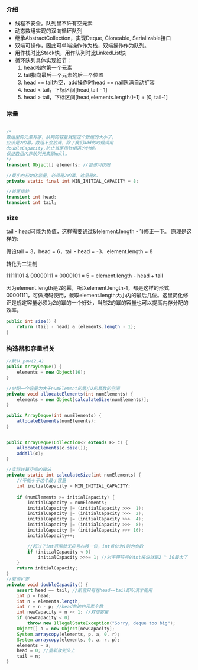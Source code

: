

### 介绍
- 线程不安全。队列里不许有空元素
- 动态数组实现的双向循环队列
- 继承AbstractCollection，实现Deque, Cloneable, Serializable接口
- 双端可操作，因此可单端操作作为栈，双端操作作为队列。
- 用作栈时比Stack快，用作队列时比LinkedList快
- 循环队列具体实现细节：
  1. head指向第一个元素
  2. tail指向最后一个元素的后一个位置
  3. head == tail为空，add操作时head == nail队满自动扩容
  4. head < tail，下标区间[head,tail - 1]
  5. head > tail，下标区间[head,elements.length()-1] + [0, tail-1]


### 常量

```java

/*
数组里的元素有序，队列的容量就是这个数组的大小了，
应该是2的幂。数组不会放满，除了我们add的时候调用
doubleCapacity,防止首尾指针相遇的时候。
保证数组内非队列元素即null。
*/
transient Object[] elements; //包访问权限

//最小的初始化容量。必须是2的幂，这里是8.
private static final int MIN_INITIAL_CAPACITY = 8;

//首尾指针
transient int head;
transient int tail;
```

### size
tail - head可能为负值，这样需要通过&(element.length - 1)修正一下。
原理是这样的:

假设tail = 3，head = 6，tail - head = -3，element.length = 8

转化为二进制 

11111101 & 00000111 = 0000101 = 5 = element.length - head + tail

因为element.length是2的幂，所以element.length-1，都是这样的形式00001111，可做掩码使用，截取element.length大小内的最后几位。这里简化修正是规定容量必须为2的幂的一个好处，当然2的幂的容量也可以提高内存分配的效率。

```java
public int size() {
    return (tail - head) & (elements.length - 1);
}

```

### 构造器和容量相关
```java
//默认 pow(2,4)
public ArrayDeque() {
    elements = new Object[16];
}

//分配一个容量为大于numElement的最小2的幂数的空间
private void allocateElements(int numElements) {
    elements = new Object[calculateSize(numElements)];
}

public ArrayDeque(int numElements) {
    allocateElements(numElements);
}


public ArrayDeque(Collection<? extends E> c) {
    allocateElements(c.size());
    addAll(c);
}

//实际计算空间的算法
private static int calculateSize(int numElements) {
    //不能小于这个最小容量
    int initialCapacity = MIN_INITIAL_CAPACITY;
   
    if (numElements >= initialCapacity) {
        initialCapacity = numElements;
        initialCapacity |= (initialCapacity >>>  1);
        initialCapacity |= (initialCapacity >>>  2);
        initialCapacity |= (initialCapacity >>>  4);
        initialCapacity |= (initialCapacity >>>  8);
        initialCapacity |= (initialCapacity >>> 16);
        initialCapacity++;

        //超过了int范围就无符号右移一位，int首位为1则为负数
        if (initialCapacity < 0)   
            initialCapacity >>>= 1; //对于带符号的int来说就是2 ^ 30最大了
    }
    return initialCapacity;
}
//双倍扩容
private void doubleCapacity() {
    assert head == tail; //断言只有在head==tail即队满才能用
    int p = head;
    int n = elements.length;
    int r = n - p; //head右边的元素个数
    int newCapacity = n << 1; //双倍容量
    if (newCapacity < 0)
        throw new IllegalStateException("Sorry, deque too big");
    Object[] a = new Object[newCapacity];
    System.arraycopy(elements, p, a, 0, r);
    System.arraycopy(elements, 0, a, r, p);
    elements = a;
    head = 0; //重新放到头上
    tail = n;
}
```





